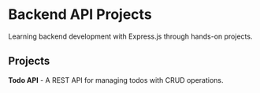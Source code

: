 # Backend API Projects

Learning backend development with Express.js through hands-on projects.

## Projects

**Todo API** - A REST API for managing todos with CRUD operations.
